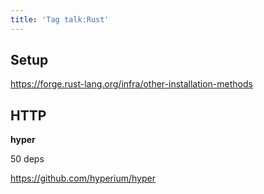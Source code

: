 ```yaml
---
title: 'Tag talk:Rust'
---
```


## Setup

<https://forge.rust-lang.org/infra/other-installation-methods>

## HTTP

**hyper**

50 deps

<https://github.com/hyperium/hyper>
